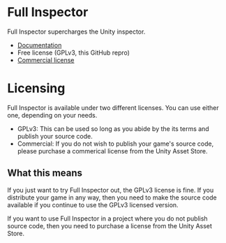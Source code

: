 # Full Inspector

Full Inspector supercharges the Unity inspector.

- [Documentation](http://jacobdufault.github.io/fullinspector/guide/)
- Free license (GPLv3, this GitHub repro)
- [Commercial license](https://www.assetstore.unity3d.com/en/#!/content/14913)

# Licensing

Full Inspector is available under two different licenses. You can use either one, depending on your needs.
- GPLv3: This can be used so long as you abide by the its terms and publish your source code.
- Commercial: If you do not wish to publish your game's source code, please purchase a commerical license from the Unity Asset Store.

## What this means

If you just want to try Full Inspector out, the GPLv3 license is fine. If you distribute your game in any way, then you need to make the source code available if you continue to use the GPLv3 licensed version.

If you want to use Full Inspector in a project where you do not publish source code, then you need to purchase a license from the Unity Asset Store.